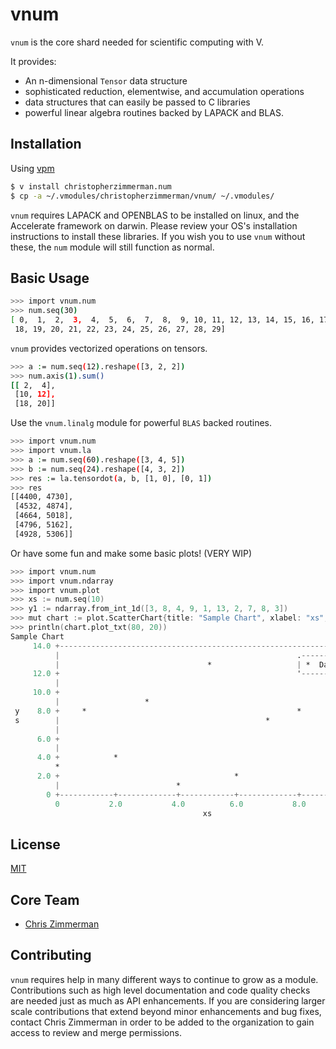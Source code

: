 # vnum

`vnum` is the core shard needed for scientific computing with V.

It provides:

- An n-dimensional `Tensor` data structure
- sophisticated reduction, elementwise, and accumulation operations
- data structures that can easily be passed to C libraries
- powerful linear algebra routines backed by LAPACK and BLAS.

## Installation

Using [vpm](https://vpm.best/)

```sh
$ v install christopherzimmerman.num
$ cp -a ~/.vmodules/christopherzimmerman/vnum/ ~/.vmodules/
```

`vnum` requires LAPACK and OPENBLAS to be installed on linux, and the Accelerate framework on darwin.  Please review your OS's installation instructions to install these libraries.  If you wish you to use `vnum` without these, the `num` module will still function as normal.

## Basic Usage

```sh
>>> import vnum.num
>>> num.seq(30)
[ 0,  1,  2,  3,  4,  5,  6,  7,  8,  9, 10, 11, 12, 13, 14, 15, 16, 17,
 18, 19, 20, 21, 22, 23, 24, 25, 26, 27, 28, 29]
```

`vnum` provides vectorized operations on tensors.

```sh
>>> a := num.seq(12).reshape([3, 2, 2])
>>> num.axis(1).sum()
[[ 2,  4],
 [10, 12],
 [18, 20]]
```

Use the `vnum.linalg` module for powerful `BLAS` backed routines.

```sh
>>> import vnum.num
>>> import vnum.la
>>> a := num.seq(60).reshape([3, 4, 5])
>>> b := num.seq(24).reshape([4, 3, 2])
>>> res := la.tensordot(a, b, [1, 0], [0, 1])
>>> res
[[4400, 4730],
 [4532, 4874],
 [4664, 5018],
 [4796, 5162],
 [4928, 5306]]
```

Or have some fun and make some basic plots! (VERY WIP)

```v
>>> import vnum.num
>>> import vnum.ndarray
>>> import vnum.plot
>>> xs := num.seq(10)
>>> y1 := ndarray.from_int_1d([3, 8, 4, 9, 1, 13, 2, 7, 8, 3])
>>> mut chart := plot.ScatterChart{title: "Sample Chart", xlabel: "xs", ylabel: >>> chart.add_data_pair("Data A", xs, y1)
>>> println(chart.plot_txt(80, 20))
Sample Chart                              
     14.0 +-------------------------------------------------------------------+ 
          |                                                     .-----------. | 
          |                                 *                   | *  Data A | | 
     12.0 +                                                     '-----------' | 
          |                                                                   | 
     10.0 +                                                                   | 
          |                   *                                               | 
 y    8.0 +     *                                               *             | 
 s        |                                              *                    | 
          |                                                                   | 
      6.0 +                                                                   | 
          |                                                                   | 
      4.0 +            *                                                      | 
          *                                                            *      | 
      2.0 +                                       *                           | 
          |                          *                                        | 
        0 +------------+-------------+------------+-------------+-------------+ 
          0           2.0           4.0          6.0           8.0          10.0
                                           xs
```

## License

[MIT](LICENSE)


## Core Team

- [Chris Zimmerman](https://github.com/christopherzimmerman)

Contributing
------------
`vnum` requires help in many different ways to continue to grow as a module.
Contributions such as high level documentation and code quality checks are needed just
as much as API enhancements.  If you are considering larger scale contributions
that extend beyond minor enhancements and bug fixes, contact Chris Zimmerman
in order to be added to the organization to gain access to review and merge
permissions.
